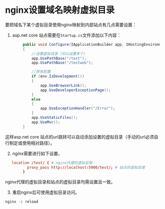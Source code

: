 # nginx设置域名映射虚拟目录

要把域名下某个虚拟目录使用nginx映射到内部站点有几点需要设置：

1. asp.net core 站点需要在`Startup.cs`文件添加以下内容：

```c#
        public void Configure(IApplicationBuilder app, IHostingEnvironment env)
        {
            //设置虚拟目录（可以设置多个）
            app.UsePathBase("/test");
            app.UsePathBase("/testweb");

            //原有配置
            if (env.IsDevelopment())
            {
                app.UseBrowserLink();
                app.UseDeveloperExceptionPage();
            }
            else
            {
                app.UseExceptionHandler("/Error");
            }
            app.UseStaticFiles();
            app.UseMvc();
        }
```

这样asp.net core 站点的url跳转可以自动添加设置的虚拟目录（手动的url必须自行制定或使用相对路径）。

2. nginx需要进行如下设置，

```conf
   location /test/ { # nginx代理的虚拟目录
          proxy_pass http://localhost:5000/test/; # 站点的虚拟目录
        }
```
nginx代理的虚拟目录和站点的虚拟目录均需设置且一致。

3. 重启nginx后可使用虚拟目录访问。

```sh
nginx -s reload
```
